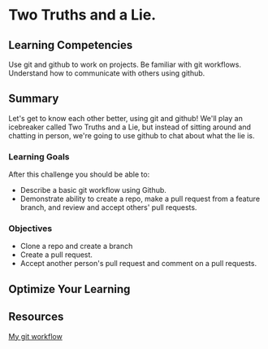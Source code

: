 # Two Truths and a Lie.

## Learning Competencies

Use git and github to work on projects. Be familiar with git workflows. Understand how to communicate with others using github.

## Summary

Let's get to know each other better, using git and github! We'll play an icebreaker called Two Truths and a Lie, but instead of sitting around and chatting in person, we're going to use github to chat about what the lie is.

### Learning Goals

After this challenge you should be able to:
  * Describe a basic git workflow using Github.
  * Demonstrate ability to create a repo, make a pull request from a feature branch, and review and accept others' pull requests.

### Objectives

* Clone a repo and create a branch
* Create a pull request.
* Accept another person's pull request and comment on a pull requests.

## Optimize Your Learning

## Resources
[My git workflow](workflow.md)
